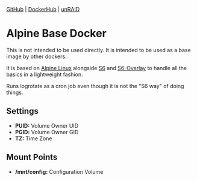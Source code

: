 [GitHub](https://github.com/nephatrine/docker-base-alpine) |
[DockerHub](https://hub.docker.com/r/nephatrine/base-alpine/) |
[unRAID](https://github.com/nephatrine/unraid-docker-templates)

# Alpine Base Docker

This is not intended to be used directly. It is intended to be used as a base image by other dockers.

It is based on [Alpine Linux](https://alpinelinux.org/) alongside [S6](https://skarnet.org/software/) and  [S6-Overlay](https://github.com/just-containers/s6-overlay) to handle all the basics in a lightweight fashion.

Runs logrotate as a cron job even though it is not the "S6 way" of doing things.

## Settings

- **PUID:** Volume Owner UID
- **PGID:** Volume Owner GID
- **TZ:** Time Zone

## Mount Points

- **/mnt/config:** Configuration Volume